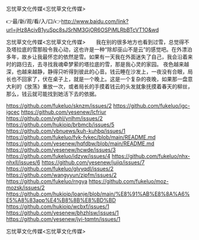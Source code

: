 忘忧草文化传媒<忘忧草文化传媒>

👉最/新/观/看/入/口/👉http://www.baidu.com/link?url=jHz8AcivB1yuSpc8sJSrNM3GjOR6OSPiMLRbBTcVT1O&wd

忘忧草文化传媒<忘忧草文化传媒>　　我在别的很多地方也看到过雪，总觉得不及塔拉底的雪那般令我心动，这也许是一种“除却巫山不是云”的感觉吧。在外漂泊多年，故乡让我最怀恋的依然是雪。如果有一天我在外面迷失了自己，我会沿着来时的路归去，去寻找我魂牵梦萦的塔拉底的雪，那是我心灵的家园。
夜色越来越深，也越来越静，静得只听得到彼此的心音。钱云睡在沙发上，一夜没有合眼，局长也不回家了，伏在桌子上，就是一个晚上。这是一个复杂的夜晚，如果那一盘意大利的《放荡》重放一次，或者局长的手摸着钱云的头发就象抚摸着春天的柳丝，那么，钱云就可能找到她活下去的依据。


https://github.com/fukeluo/sknzm/issues/2
https://github.com/fukeluo/igc-igcec
https://github.com/yesenew/lcfriur
https://github.com/vghl/ynlhm/issues/2
https://github.com/hukioip/brbmcb/issues/5
https://github.com/vbnuews/kuh-kuhbq/issues/1
https://github.com/fukeluo/fvk-fvkec/blob/main/README.md
https://github.com/yesenew/hqfdbw/blob/main/README.md
https://github.com/yesenew/hcwde/issues/3
https://github.com/fukeluo/idzyw/issues/4
https://github.com/fukeluo/nhx-nhxll/issues/6
https://github.com/yesenew/jujiq/issues/7
https://github.com/fukeluo/glvyqdl/issues/2
https://github.com/wangyyun/zipfm/issues/2
https://github.com/fukeluo/rngya
https://github.com/fukeluo/moz-mozsk/issues/2
https://github.com/hukioip/loanje/blob/main/%E8%91%AB%E8%8A%A6%E5%A8%83app%E4%B8%8B%E8%BD%BD
https://github.com/hukioip/wcbxf/issues/1
https://github.com/yesenew/bhzhlsw/issues/1
https://github.com/yesenew/jyi-tqmtn/issues/1

忘忧草文化传媒&lt;忘忧草文化传媒>
